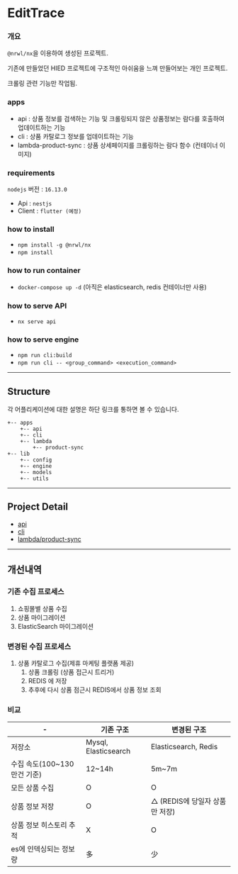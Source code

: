 

# EditTrace
### 개요
`@nrwl/nx`을 이용하여 생성된 프로젝트.

기존에 만들었던 HIED 프로젝트에 구조적인 아쉬움을 느껴 만들어보는 개인 프로젝트.

크롤링 관련 기능만 작업됨.

### apps
- api : 상품 정보를 검색하는 기능 및 크롤링되지 않은 상품정보는 람다를 호출하여 업데이트하는 기능 
- cli : 상품 카탈로그 정보를 업데이트하는 기능
- lambda-product-sync : 상품 상세페이지를 크롤링하는 람다 함수 (컨테이너 이미지)


### requirements
`nodejs` 버전 : `16.13.0`

- Api : `nestjs`
- Client : `flutter (예정)` 

### how to install
- `npm install -g @nrwl/nx`
- `npm install`

### how to run container
- `docker-compose up -d` (아직은 elasticsearch, redis 컨테이너만 사용)

### how to serve API
- `nx serve api`

### how to serve engine
- `npm run cli:build`
- `npm run cli -- <group_command> <execution_command>`



***
## Structure
각 어플리케이션에 대한 설명은 하단 링크를 통하면 볼 수 있습니다. 
```
+-- apps
    +-- api
    +-- cli
    +-- lambda
        +-- product-sync
+-- lib
    +-- config
    +-- engine   
    +-- models   
    +-- utils   
```

***
## Project Detail

- [api](apps/api/README.md)
- [cli](apps/cli/README.md)
- [lambda/product-sync](apps/lambda/product-sync/README.md)


***

## 개선내역

### 기존 수집 프로세스
1. 쇼핑몰별 상품 수집
2. 상품 마이그레이션
3. ElasticSearch 마이그레이션

### 변경된 수집 프로세스
1. 상품 카탈로그 수집(제휴 마케팅 플랫폼 제공)
   1. 상품 크롤링 (상품 접근시 트리거)
   2. REDIS 에 저장
   3. 추후에 다시 상품 점근시 REDIS에서 상품 정보 조회
   
### 비교
|-|기존 구조|변경된 구조 |
|---|---|---|
|저장소|Mysql, Elasticsearch|Elasticsearch, Redis|
|수집 속도(100~130만건 기준)|12~14h|5m~7m|
|모든 상품 수집|O|O|
|상품 정보 저장|O|△ (REDIS에 당일자 상품만 저장)|
|상품 정보 히스토리 추적|X|O|
|es에 인덱싱되는 정보량|多|少|

